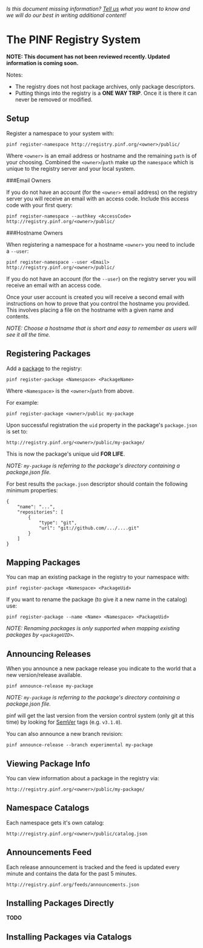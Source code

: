 *Is this document missing information? [Tell us](http://groups.google.com/group/pinf-dev) what you want to know and we will do our best in writing additional content!*

The PINF Registry System
========================

**NOTE: This document has not been reviewed recently. Updated information is coming soon.**

Notes:

  * The registry does not host package archives, only package descriptors.
  * Putting things into the registry is a **ONE WAY TRIP**. Once it is there it can never be removed or modified.

Setup
-----

Register a namespace to your system with:

    pinf register-namespace http://registry.pinf.org/<owner>/public/

Where `<owner>` is an email address or hostname and the remaining `path` is of your choosing.
Combined the `<owner>`/`path` make up the `namespace` which is unique to the registry server
and your local system.

###Email Owners

If you do not have an account (for the `<owner>` email address) on the registry server
you will receive an email with an access code. Include this access code with your first query:

    pinf register-namespace --authkey <AccessCode> http://registry.pinf.org/<owner>/public/

###Hostname Owners

When registering a namespace for a hostname `<owner>` you need to include a `--user`:
	
    pinf register-namespace --user <Email> http://registry.pinf.org/<owner>/public/
	
If you do not have an account (for the `--user`) on the registry server
you will receive an email with an access code.

Once your user account is created you will receive a second email with instructions on how to
prove that you control the hostname you provided. This involves placing
a file on the hostname with a given name and contents.

*NOTE: Choose a hostname that is short and easy to remember as users will see it all the time.*

Registering Packages
--------------------

Add a [package](http://wiki.commonjs.org/wiki/Packages/0.1) to the registry:

	pinf register-package <Namespace> <PackageName>

Where `<Namespace>` is the `<owner>`/`path` from above.

For example:

	pinf register-package <owner>/public my-package

Upon successful registration the `uid` property in the package's `package.json` is set to:

	http://registry.pinf.org/<owner>/public/my-package/

This is now the package's unique uid **FOR LIFE**.

*NOTE: `my-package` is referring to the package's directory containing a package.json file.*

For best results the `package.json` descriptor should contain the following minimum properties:

    {
        "name": "...",
        "repositories": [
            {
                "type": "git", 
                "url": "git://github.com/.../....git"
            }
        ]
    } 


Mapping Packages
----------------

You can map an existing package in the registry to your namespace with:

    pinf register-package <Namespace> <PackageUid>

If you want to rename the package (to give it a new name in the catalog) use:

    pinf register-package --name <Name> <Namespace> <PackageUid>

*NOTE: Renaming packages is only supported when mapping existing packages by `<packageUID>`.*

Announcing Releases
-------------------

When you announce a new package release you indicate to the world that a new version/release available.

	pinf announce-release my-package

*NOTE: `my-package` is referring to the package's directory containing a package.json file.*

pinf will get the last version from the version control system (only git at this time) by looking for [SemVer](http://semver.org/) tags (e.g. `v3.1.0`).

You can also announce a new branch revision:

    pinf announce-release --branch experimental my-package


Viewing Package Info
--------------------

You can view information about a package in the registry via:

    http://registry.pinf.org/<owner>/public/my-package/

Namespace Catalogs
------------------

Each namespace gets it's own catalog:

    http://registry.pinf.org/<owner>/public/catalog.json

Announcements Feed
------------------

Each release announcement is tracked and
the feed is updated every minute and contains the data for the past 5 minutes.

    http://registry.pinf.org/feeds/announcements.json


Installing Packages Directly
----------------------------

**TODO**

Installing Packages via Catalogs
--------------------------------



